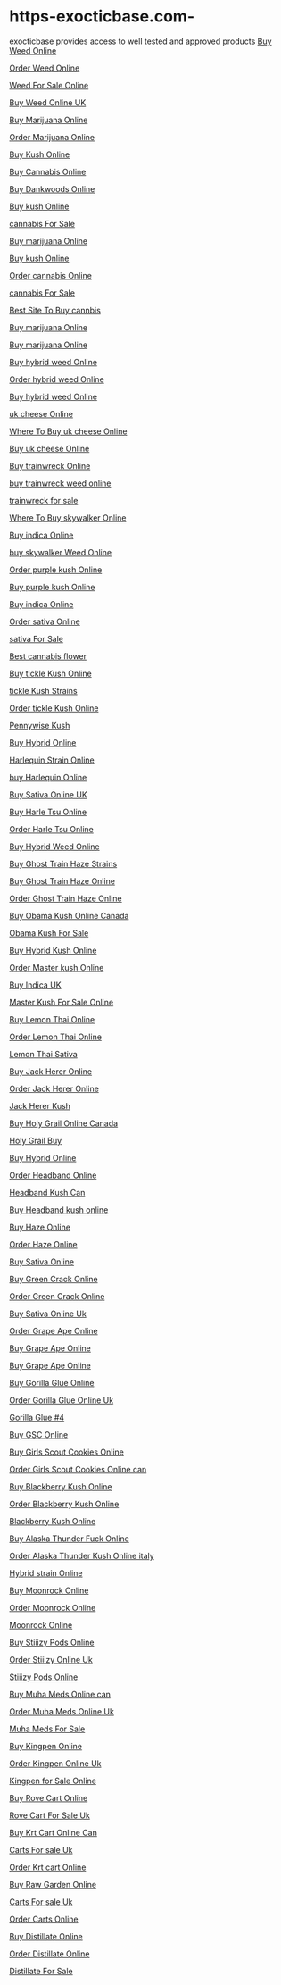 # https-exocticbase.com-
exocticbase provides access to well tested and approved products
<a href="https://exocticbase.com/?product=buy-moonrocks-marijuana-strain-online/">Buy Weed Online</a>

<a href="https://exocticbase.com/?product=buy-moonrocks-marijuana-strain-online/">Order Weed Online</a>

<a href="https://exocticbase.com/?product=buy-moonrocks-marijuana-strain-online/">Weed For Sale Online</a>

<a href="https://exocticbase.com/?product=alaskan-thunder-fuck/">Buy Weed Online UK</a>

<a href="https://exocticbase.com/?product=alaskan-thunder-fuck/">Buy Marijuana Online</a>

<a href="https://exocticbase.com/?product=alaskan-thunder-fuck/">Order Marijuana Online</a>

<a href="https://exocticbase.com/?product=blackberry-kush/">Buy Kush Online</a>

<a href="https://exocticbase.com/?product=blackberry-kush/">Buy Cannabis Online</a>

<a href="https://exocticbase.com/?product=blackberry-kush/">Buy Dankwoods Online</a>

<a href="https://exocticbase.com/?product=blue-cheese/">Buy kush Online</a>

<a href="https://exocticbase.com/?product=blue-cheese/">cannabis For Sale</a>

<a href="https://exocticbase.com/?product=blue-cheese/">Buy marijuana Online</a>

<a href="https://exocticbase.com/?product=afghan-kush/">Buy kush Online</a>

<a href="https://exocticbase.com/?product=afghan-kush/">Order cannabis Online</a>

<a href="https://exocticbase.com/?product=afghan-kush/">cannabis For Sale</a>

<a href="https://exocticbase.com/?product=ak-47/">Best Site To Buy cannbis</a>

<a href="https://exocticbase.com/?product=ak-47/">Buy marijuana Online</a>

<a href="https://exocticbase.com/?product=ak-47/">Buy marijuana Online</a>

<a href="https://exocticbase.com/?product=1-ounce-headband-hybrid-2/">Buy hybrid weed Online</a>

<a href="https://exocticbase.com/?product=1-ounce-headband-hybrid-2/">Order hybrid weed Online</a>

<a href="https://exocticbase.com/?product=1-ounce-headband-hybrid-2/">Buy hybrid weed Online</a>

<a href="https://exocticbase.com/?product=1-ounce-uk-cheese-hybrid/">uk cheese Online</a>

<a href="https://exocticbase.com/?product=1-ounce-uk-cheese-hybrid/">Where To Buy uk cheese Online</a>

<a href="https://exocticbase.com/?product=1-ounce-uk-cheese-hybrid/">Buy uk cheese Online</a>

<a href="https://exocticbase.com/?product=1-ounce-trainwreck-hybrid/">Buy trainwreck Online</a>

<a href="https://exocticbase.com/?product=1-ounce-trainwreck-hybrid/">buy trainwreck weed online</a>

<a href="https://exocticbase.com/?product=1-ounce-trainwreck-hybrid/">trainwreck for sale</a>

<a href="https://exocticbase.com/?product=1-ounce-skywalker-indica/">Where To Buy skywalker Online</a>

<a href="https://exocticbase.com/?product=1-ounce-skywalker-indica/">Buy indica Online</a>

<a href="https://exocticbase.com/?product=1-ounce-skywalker-indica/">buy skywalker Weed Online</a>

<a href="https://exocticbase.com/?product=purple-kush-indica/">Order purple kush Online</a>

<a href="https://exocticbase.com/?product=purple-kush-indica/">Buy purple kush Online</a>

<a href="https://exocticbase.com/?product=purple-kush-indica/">Buy indica Online</a>

<a href="https://exocticbase.com/?product=tutankhamun-king-tut-sativa/">Order sativa Online</a>

<a href="https://exocticbase.com/?product=tutankhamun-king-tut-sativa/">sativa For Sale</a>

<a href="https://exocticbase.com/?product=tutankhamun-king-tut-sativa/">Best cannabis flower</a>

<a href="https://exocticbase.com/?product=tickle-kush-hybrid/">Buy tickle Kush Online</a>

<a href="https://exocticbase.com/?product=tickle-kush-hybrid/">tickle Kush Strains</a>

<a href="https://exocticbase.com/?product=tickle-kush-hybrid/">Order tickle Kush Online</a>

<a href="https:https://exocticbase.com/?product=pennywise-hybrid/">Pennywise Kush</a>

<a href="https:https://exocticbase.com/?product=pennywise-hybrid/">Buy Hybrid Online</a>

<a href="https://exocticbase.com/?product=harlequin-sativa/">Harlequin Strain Online</a>

<a href="https://exocticbase.com/?product=harlequin-sativa/">buy Harlequin Online</a>

<a href="https://exocticbase.com/?product=harlequin-sativa/">Buy Sativa Online UK</a>

<a href="https://exocticbase.com/?product=harle-tsu-hybrid/">Buy Harle Tsu Online</a>

<a href="https://exocticbase.com/?product=harle-tsu-hybrid/">Order Harle Tsu Online</a>

<a href="https://exocticbase.com/?product=harle-tsu-hybrid/">Buy Hybrid Weed Online</a>

<a href="https://exocticbase.com/?product=ghost-train-haze-sativa/">Buy Ghost Train Haze Strains</a>

<a href="https://exocticbase.com/?product=ghost-train-haze-sativa/">Buy Ghost Train Haze Online</a>

<a href="https://exocticbase.com/?product=ghost-train-haze-sativa/">Order Ghost Train Haze Online</a>

<a href="https://exocticbase.com/?product=1-ounce-obama-kush-hybrid/">Buy Obama Kush Online Canada</a>

<a href="https://exocticbase.com/?product=1-ounce-obama-kush-hybrid/">Obama Kush For Sale</a>

<a href="https:////exocticbase.com/?product=1-ounce-obama-kush-hybrid/">Buy Hybrid Kush Online</a>

<a href="https://exocticbase.com/?product=1-ounce-master-kush-indica/">Order Master kush Online</a>

<a href="https://exocticbase.com/?product=1-ounce-master-kush-indica/">Buy Indica UK</a>

<a href="https://exocticbase.com/?product=1-ounce-master-kush-indica/">Master Kush For Sale Online</a>

<a href="https://exocticbase.com/?product=1-ounce-lemon-thai-sativa/">Buy Lemon Thai Online</a>

<a href="https://exocticbase.com/?product=1-ounce-lemon-thai-sativa/">Order Lemon Thai Online</a>

<a href="https://exocticbase.com/?product=1-ounce-lemon-thai-sativa/">Lemon Thai Sativa</a>

<a href="https://exocticbase.com/?product=1-ounce-jack-herer-sativa/"> Buy Jack Herer Online</a>

<a href="https://exocticbase.com/?product=1-ounce-jack-herer-sativa/">Order Jack Herer Online</a>

<a href="https://exocticbase.com/?product=1-ounce-jack-herer-sativa/">Jack Herer Kush</a>

<a href="https://exocticbase.com/?product=1-ounce-holy-grail-hybrid/">Buy Holy Grail Online Canada</a>

<a href="https://exocticbase.com/?product=1-ounce-holy-grail-hybrid/">Holy Grail Buy</a>

<a href="https://exocticbase.com/?product=1-ounce-holy-grail-hybrid/">Buy Hybrid Online</a>

<a href="https://exocticbase.com/?product=1-ounce-headband-hybrid/">Order Headband Online</a>

<a href="https://exocticbase.com/?product=1-ounce-headband-hybrid/">Headband Kush Can</a>

<a href="https://exocticbase.com/?product=1-ounce-headband-hybrid/">Buy Headband  kush online</a>

<a href="https://exocticbase.com/?product=1-ounce-haze-sativa/">Buy Haze Online</a>

<a href="https://exocticbase.com/?product=1-ounce-haze-sativa/">Order Haze Online</a>

<a href="https://exocticbase.com/?product=1-ounce-haze-sativa/">Buy Sativa Online</a>

<a href="https://exocticbase.com/?product=1-ounce-green-crack-sativa/">Buy Green Crack Online</a>

<a href="https://exocticbase.com/?product=1-ounce-green-crack-sativa/">Order Green Crack Online</a>

<a href="https://exocticbase.com/?product=1-ounce-green-crack-sativa/">Buy Sativa Online Uk</a>

<a href="https://exocticbase.com/?product=1-ounce-grape-ape-hybrid/">Order Grape Ape Online</a>

<a href="https://exocticbase.com/?product=1-ounce-grape-ape-hybrid/">Buy Grape Ape Online</a>

<a href="https://exocticbase.com/?product=1-ounce-grape-ape-hybrid/">Buy Grape Ape Online</a>

<a href="https://exocticbase.com/?product=1-ounce-gorilla-glue-4-hybrid/">Buy Gorilla Glue Online</a>

<a href="https://exocticbase.com/?product=1-ounce-gorilla-glue-4-hybrid/">Order Gorilla Glue Online Uk</a>

<a href="https://exocticbase.com/?product=1-ounce-gorilla-glue-4-hybrid/">Gorilla Glue #4</a>

<a href="https://exocticbase.com/?product=girls-scout-cookies/">Buy GSC Online</a>

<a href="https://exocticbase.com/?product=girls-scout-cookies/">Buy Girls Scout Cookies Online</a>

<a href="https://exocticbase.com/?product=girls-scout-cookies/">Order Girls Scout Cookies Online can</a>

<a href="https://exocticbase.com/?product=1-ounce-blackberry-kush-hybrid/">Buy Blackberry Kush Online</a>

<a href="https://exocticbase.com/?product=1-ounce-blackberry-kush-hybrid/">Order Blackberry Kush Online</a>

<a href="https://exocticbase.com/?product=1-ounce-blackberry-kush-hybrid/">Blackberry Kush Online</a>

<a href="https://exocticbase.com/?product=1-ounce-alaskan-thunder-fuck-hybrid/">Buy Alaska Thunder Fuck Online</a>

<a href="https://exocticbase.com/?product=1-ounce-alaskan-thunder-fuck-hybrid/">Order Alaska Thunder Kush Online italy</a>

<a href="https://exocticbase.com/?product=1-ounce-alaskan-thunder-fuck-hybrid/">Hybrid strain Online</a>

<a href="https://exocticbase.com/?product=1-tin-dr-moziac-moonrocks/">Buy Moonrock Online</a>

<a href="https://exocticbase.com/?product=1-tin-dr-moziac-moonrocks/">Order Moonrock Online</a>

<a href="https://exocticbase.com/?product=1-tin-dr-moziac-moonrocks/">Moonrock Online</a>

<a href="https://exocticbase.com/?product=stiiizy-pods/">Buy Stiiizy Pods Online</a>

<a href="https://exocticbase.com/?product=stiiizy-pods/">Order Stiiizy Online Uk</a>

<a href="https://exocticbase.com/?product=stiiizy-pods/">Stiiizy Pods Online</a>

<a href="https://exocticbase.com/?product=muha-meds/">Buy Muha Meds Online can</a>

<a href="https://exocticbase.com/?product=muha-meds/">Order Muha Meds Online Uk</a>

<a href="https://exocticbase.com/?product=muha-meds/">Muha Meds For Sale</a>

<a href="https://exocticbase.com/?product=kingpen/">Buy Kingpen Online</a>

<a href="https://exocticbase.com/?product=kingpen/">Order Kingpen Online Uk</a>

<a href="https://exocticbase.com/?product=kingpen/">Kingpen for Sale Online</a>

<a href="https://exocticbase.com/?product=rove-cart/">Buy Rove Cart Online</a>

<a href="https://exocticbase.com/?product=rove-cart/">Rove Cart For Sale Uk</a>

<a href="https://exocticbase.com/?product=krt-cart/">Buy Krt Cart Online Can</a>

<a href="https://exocticbase.com/?product=krt-cart/">Carts For sale Uk</a>

<a href="https://exocticbase.com/?product=krt-cart/">Order Krt cart Online</a>

<a href="https://exocticbase.com/?product=raw-garden/">Buy Raw Garden Online</a>

<a href="https://exocticbase.com/?product=raw-garden/">Carts For sale Uk</a>

<a href="https://exocticbase.com/?product=raw-garden/">Order Carts Online</a>


<a href="https://exocticbase.com/?product=distillate/">Buy Distillate Online</a>


<a href="https://exocticbase.com/?product=distillate/">Order Distillate Online</a>


<a href="https://exocticbase.com/?product=distillate/">Distillate For Sale</a>


	

